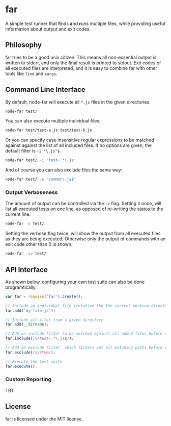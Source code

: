 # far

A simple test runner that **f**inds **a**nd **r**uns multiple files, while
providing useful information about output and exit codes.

## Philosophy

far tries to be a good unix citizen. This means all non-essential output is
written to stderr, and only the final result is printed to stdout. Exit codes
of all executed files are interpreted, and it is easy to combine far with other
tools like `find` and `xargs`.

## Command Line Interface

By default, node-far will execute all `*.js` files in the given directories.

``` bash
node-far test/
```

You can also execute multiple individual files:

``` bash
node-far test/test-a.js test/test-b.js
```

Or you can specify case insensitive regular expressions to be matched against
against the list of all included files. If no options are given, the default
filter is `-i "\.js"$`.

``` bash
node-far test/ -i "test-.*\.js"
```
And of course you can also exclude files the same way:

``` bash
node-far test/ -e "common\.js$"
```

### Output Verboseness

The amount of output can be controlled via the `-v` flag. Setting it once, will
list all executed tests on one line, as opposed of re-writing the status to the
current line.

``` bash
node-far -v test/
```

Setting the verbose flag twice, will show the output from all executed files as
they are being executed. Otherwise only the output of commands with an exit code
other than 0 is shown.

``` bash
node-far -vv test/
```

## API Interface

As shown below, configuring your own test suite can also be done programtically.

``` javascript
var far = require('far').create();

// Include an individual file (relative the the current working directory)
far.add('my-file.js');

// Include all files from a given directory
far.add(__dirname);

// Add an include filter to be matched against all added files before execution
far.include(/\/test-.*\.js$/);

// Add an exclude filter, which filters out all matching paths before execution
far.exclude(/system/);

// Execute the test suite
far.execute();
```

### Custom Reporting

TBT

## License

far is licensed under the MIT license.
